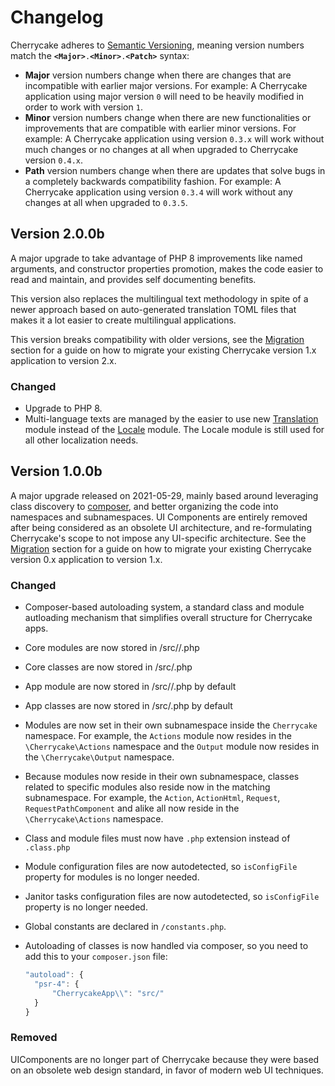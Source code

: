 # Changelog

Cherrycake adheres to [Semantic Versioning](https://semver.org/spec/v2.0.0.html), meaning version numbers match the **`<Major>`**`.`**`<Minor>`**`.`**`<Patch>`** syntax:

* **Major** version numbers change when there are changes that are incompatible with earlier major versions. For example: A Cherrycake application using major version `0` will need to be heavily modified in order to work with version `1`.
* **Minor** version numbers change when there are new functionalities or improvements that are compatible with earlier minor versions. For example: A Cherrycake application using version `0.3.x` will work without much changes or no changes at all when upgraded to Cherrycake version `0.4.x`.
* **Path** version numbers change when there are updates that solve bugs in a completely backwards compatibility fashion. For example: A Cherrycake application using version `0.3.4` will work without any changes at all when upgraded to `0.3.5`.

## Version 2.0.0b

A major upgrade to take advantage of PHP 8 improvements like named arguments, and constructor properties promotion, makes the code easier to read and maintain, and provides self documenting benefits.

This version also replaces the multilingual text methodology in spite of a newer approach based on auto-generated translation TOML files that makes it a lot easier to create multilingual applications.

This version breaks compatibility with older versions, see the [Migration](migration.md#migrating-from-1-x-to-2-x) section for a guide on how to migrate your existing Cherrycake version 1.x application to version 2.x.

### Changed

* Upgrade to PHP 8.
* Multi-language texts are managed by the easier to use new [Translation](reference/core-modules/translation.md) module instead of the [Locale](reference/core-modules/locale/) module. The Locale module is still used for all other localization needs.

## Version 1.0.0b

A major upgrade released on 2021-05-29, mainly based around leveraging class discovery to [composer](https://getcomposer.org), and better organizing the code into namespaces and subnamespaces. UI Components are entirely removed after being considered as an obsolete UI architecture, and re-formulating Cherrycake's scope to not impose any UI-specific architecture. See the [Migration](migration.md#migrating-from-0-x-to-1-x) section for a guide on how to migrate your existing Cherrycake version 0.x application to version 1.x.

### Changed

* Composer-based autoloading system, a standard class and module autloading mechanism that simplifies overall structure for Cherrycake apps.
* Core modules are now stored in /src//.php
* Core classes are now stored in /src/.php
* App module are now stored in /src//.php by default
* App classes are now stored in /src/.php by default
* Modules are now set in their own subnamespace inside the `Cherrycake` namespace. For example, the `Actions` module now resides in the `\Cherrycake\Actions` namespace and the `Output` module now resides in the `\Cherrycake\Output` namespace.
* Because modules now reside in their own subnamespace, classes related to specific modules also reside now in the matching subnamespace. For example, the `Action`, `ActionHtml`, `Request`, `RequestPathComponent` and alike all now reside in the `\Cherrycake\Actions` namespace.
* Class and module files must now have `.php` extension instead of `.class.php`
* Module configuration files are now autodetected, so `isConfigFile` property for modules is no longer needed.
* Janitor tasks configuration files are now autodetected, so `isConfigFile` property is no longer needed.
* Global constants are declared in `/constants.php`.
* Autoloading of classes is now handled via composer, so you need to add this to your `composer.json` file:

  ```javascript
  "autoload": {
    "psr-4": {
        "CherrycakeApp\\": "src/"
    }
  }
  ```

### Removed

UIComponents are no longer part of Cherrycake because they were based on an obsolete web design standard, in favor of modern web UI techniques.


